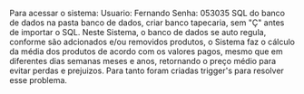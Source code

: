 Para acessar o sistema:
Usuario: Fernando
Senha: 053035
SQL do banco de dados na pasta banco de dados, criar banco tapecaria, sem "Ç" antes de importar o SQL.
Neste Sistema, o banco de dados se auto regula, conforme são adcionados e/ou removidos produtos, o Sistema faz o cálculo da média dos produtos de acordo com os valores pagos, mesmo que em diferentes dias semanas meses e anos, retornando o preço médio para evitar perdas e prejuizos.
Para tanto foram criadas trigger's para resolver esse problema.
